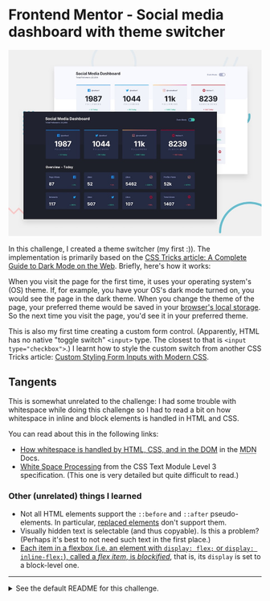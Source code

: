 # Frontend Mentor - Social media dashboard with theme switcher

![Design preview for the Social media dashboard with theme switcher coding challenge](./design/desktop-preview.jpg)

In this challenge, I created a theme switcher (my first :)). The implementation is primarily based on the [CSS Tricks article: A Complete Guide to Dark Mode on the Web](https://css-tricks.com/a-complete-guide-to-dark-mode-on-the-web/). Briefly, here's how it works:

When you visit the page for the first time, it uses your operating system's (OS) theme. If, for example, you have your OS's dark mode turned on, you would see the page in the dark theme. When you change the theme of the page, your preferred theme would be saved in your [browser's local storage](https://developer.mozilla.org/en-US/docs/Web/API/Web_Storage_API/Using_the_Web_Storage_API). So the next time you visit the page, you'd see it in your preferred theme.

This is also my first time creating a custom form control. (Apparently, HTML has no native "toggle switch" `<input>` type. The closest to that is `<input type="checkbox">`.) I learnt how to style the custom switch from another CSS Tricks article: [Custom Styling Form Inputs with Modern CSS](https://css-tricks.com/custom-styling-form-inputs-with-modern-css-features/).

## Tangents

This is somewhat unrelated to the challenge: I had some trouble with whitespace while doing this challenge so I had to read a bit on how whitespace in inline and block elements is handled in HTML and CSS.

You can read about this in the following links:
* [How whitespace is handled by HTML, CSS, and in the DOM](https://developer.mozilla.org/en-US/docs/Web/API/Document_Object_Model/Whitespace) in the <abbr title="Mozilla Developer Network">MDN</abbr> Docs.
* [White Space Processing](https://www.w3.org/TR/css-text-3/#white-space-processing) from the CSS Text Module Level 3 specification. (This one is very detailed but quite difficult to read.)

### Other (unrelated) things I learned
* Not all HTML elements support the `::before` and `::after` pseudo-elements. In particular, [replaced elements](https://developer.mozilla.org/en-US/docs/Web/CSS/Replaced_element) don't support them.
* Visually hidden text is selectable (and thus copyable). Is this a problem? (Perhaps it's best to not need such text in the first place.)
* [Each item in a flexbox (i.e. an element with `display: flex;` or `display: inline-flex;`), called a _flex item_, is _blockified_](https://stackoverflow.com/a/55496749/12695621), that is, its `display` is set to a block-level one.

---

<details>
<summary>See the default README for this challenge.</summary>

## Welcome! 👋

Thanks for checking out this front-end coding challenge.

[Frontend Mentor](https://www.frontendmentor.io) challenges allow you to improve your skills in a real-life workflow.

**To do this challenge, you need a basic understanding of HTML, CSS and a tiny bit of JavaScript.**

## The challenge

Your challenge is to build out this Social Media Dashboard and get it looking as close to the design as possible.

You can use any tools you like to help you complete the challenge. So if you've got something you'd like to practice, feel free to give it a go.

Your users should be able to:

- View the optimal layout for the site depending on their device's screen size
- See hover states for all interactive elements on the page
- Toggle color theme to their preference

Want some support on the challenge? [Join our Slack community](https://www.frontendmentor.io/slack) and ask questions in the **#help** channel.

## Where to find everything

Your task is to build out the project to the designs inside the `/design` folder. You will find both a mobile and a desktop version of the design to work to.

The designs are in JPG static format. This will mean that you'll need to use your best judgment for styles such as `font-size`, `padding` and `margin`. This should help train your eye to perceive differences in spacings and sizes.

If you would like the Sketch file in order to inspect the design in more detail it is available to buy from the challenge page on the platform.

You will find all the required assets in the `/images` folder. The assets are already optimized.

There is also a `style-guide.md` file, which contains the information you'll need, such as color palette and fonts.

## Building your project

Feel free to use any workflow that you feel comfortable with. Below is a suggested process, but do not feel like you need to follow these steps:

1. Initialize your project as a public repository on [GitHub](https://github.com/). This will make it easier to share your code with the community if you need some help. If you're not sure how to do this, [have a read through of this Try Git resource](https://try.github.io/).
2. Configure your repository to publish your code to a URL. This will also be useful if you need some help during a challenge as you can share the URL for your project with your repo URL. There are a number of ways to do this, but we recommend using [Vercel](https://bit.ly/fem-vercel). We've got more information about deploying your project with Vercel below.
3. Look through the designs to start planning out how you'll tackle the project. This step is crucial to help you think ahead for CSS classes that you could create to make reusable styles.
4. Before adding any styles, structure your content with HTML. Writing your HTML first can help focus your attention on creating well-structured content.
5. Write out the base styles for your project, including general content styles, such as `font-family` and `font-size`.
6. Start adding styles to the top of the page and work down. Only move on to the next section once you're happy you've completed the area you're working on.
7. If you'd like to try making your project fully responsive, we'd recommend checking out [Sizzy](https://bit.ly/fm-sizzy). It's a great browser that makes it easy to view your site across multiple devices.

## Deploying your project

As mentioned above, there are a number of ways to host your project for free. We recommend using [Vercel](https://bit.ly/fem-vercel) as it's an amazing service and extremely simple to get set up with. If you'd like to use Vercel, here are some steps to follow to get started:

1. [Sign up to Vercel](https://bit.ly/fem-vercel-signup) and go through the onboarding flow, ensuring your GitHub account is connected by using their [Vercel for GitHub](https://vercel.com/docs/v2/git-integrations/vercel-for-github) integration.
2. Connect your project to Vercel from the ["Import project" page](https://vercel.com/import), using the "From Git Repository" button and selecting the project you want to deploy.
3. Once connected, every time you `git push`, Vercel will create a new [deployment](https://vercel.com/docs/v2/platform/deployments) and the deployment URL will be shown on your [Dashboard](https://vercel.com/dashboard). You will also receive an email for each deployment with the URL.

## Sharing your solution

There are multiple places you can share your solution:

1. Submit it on the platform so that other users will see your solution on the site. Here's our ["Complete guide to submitting solutions"](https://medium.com/frontend-mentor/a-complete-guide-to-submitting-solutions-on-frontend-mentor-ac6384162248) to help you do that.
2. Share your solution page in the **#finished-projects** channel of the [Slack community](https://www.frontendmentor.io/slack).
3. Tweet [@frontendmentor](https://twitter.com/frontendmentor) and mention **@frontendmentor** including the repo and live URLs in the tweet. We'd love to take a look at what you've built and help share it around.

## Giving feedback

Feedback is always welcome, so if you have any to give on this challenge please email hi[at]frontendmentor[dot]io.

This challenge is completely free. Please share it with anyone who will find it useful for practice.

**Have fun building!** 🚀

## Community Sponsors

A massive thank you to our community sponsors!

- [Contrast](https://bit.ly/fem-contrast) reimagines how developers inspect, collaborate, and build components off Figma designs.
- [Diversify Tech](https://bit.ly/fem-diversify-tech) is an amazing resource for underrepresented people in tech. The site features job listings for anyone seeking new opportunities. The resource section is also full of useful links to dive into!
- [Triplebyte](http://bit.ly/fem-triplebyte) can save a lot of time and stress during the job hunting process. Their free, confidential quiz makes it so that companies end up pitching you for their vacant job roles.

</details>
